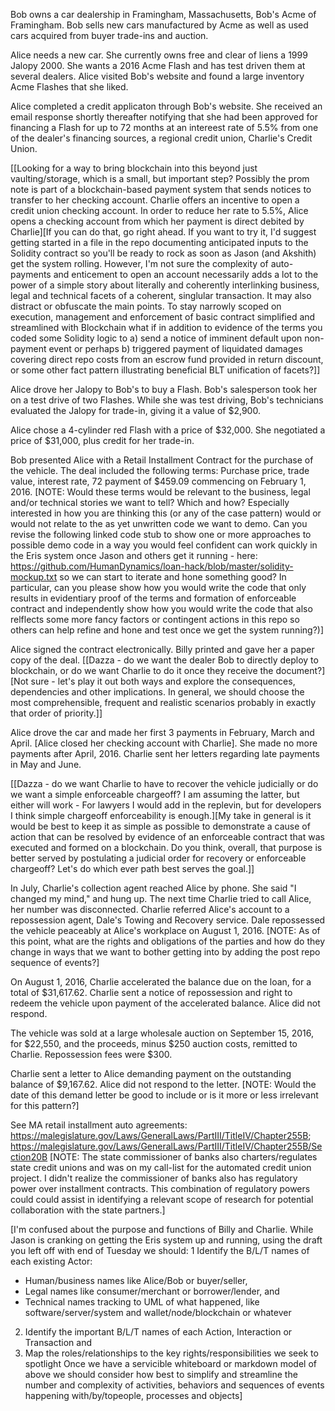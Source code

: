 Bob owns a car dealership in Framingham, Massachusetts, Bob's Acme of Framingham. Bob sells new cars manufactured by Acme as well as used cars acquired from buyer trade-ins and auction. 

Alice needs a new car. She currently owns free and clear of liens a 1999 Jalopy 2000. She wants a 2016 Acme Flash and has test driven them at several dealers. Alice visited Bob's website and found a large inventory Acme Flashes that she liked. 

Alice completed a credit applicaton through Bob's website. She received an email response shortly thereafter notifying that she had been approved for financing a Flash for up to 72 months at an intereest rate of 5.5% from one of the dealer's financing sources, a regional credit union, Charlie's Credit Union. 

[[Looking for a way to bring blockchain into this beyond just vaulting/storage, which is a small, but important step? Possibly the prom note is part of a blockchain-based payment system that sends notices to transfer to her checking account. Charlie offers an incentive to open a credit union checking account. In order to reduce her rate to 5.5%, Alice opens a checking account from which her payment is direct debited by Charlie][If you can do that, go right ahead.  If you want to try it, I'd suggest getting started in a file in the repo documenting anticipated inputs to the Solidity contract so you'll be ready to rock as soon as Jason (and Akshith) get the system rolling.  However, I'm not sure the complexity of auto-payments and enticement to open an account necessarily adds a lot to the power of a simple story about literally and coherently interlinking business, legal and technical facets of a coherent, singlular transaction.  It may also distract or obfuscate the main points.  To stay narrowly scoped on execution, management and enforcement of basic contract simplified and streamlined with Blockchain what if in addition to evidence of the terms you coded some Solidity logic to a) send a notice of imminent default upon non-payment event or perhaps b) triggered payment of liquidated damages covering direct repo costs from an escrow fund provided in return discount, or some other fact pattern illustrating beneficial BLT unification of facets?]]

Alice drove her Jalopy to Bob's to buy a Flash. Bob's salesperson took her on a test drive of two Flashes.  While she was test driving, Bob's technicians evaluated the Jalopy for trade-in, giving it a value of $2,900.

Alice chose a 4-cylinder red Flash with a price of $32,000. She negotiated a price of $31,000, plus credit for her trade-in. 

Bob presented Alice with a Retail Installment Contract for the purchase of the vehicle. The deal included the following terms: Purchase price, trade value, interest rate, 72 payment of $459.09 commencing on February 1, 2016. [NOTE: Would these terms would be relevant to the business, legal and/or technical stories we want to tell? Which and how? Especially interested in how you are thinking this (or any of the case pattern) would or would not relate to the as yet unwritten code we want to demo.  Can you revise the following linked code stub to show one or more approaches to possible demo code in a way you would feel confident can work quickly in the Eris system once Jason and others get it running - here: https://github.com/HumanDynamics/loan-hack/blob/master/solidity-mockup.txt so we can start to iterate and hone something good?  In particular, can you please show how you would write the code that only results in evidentiary proof of the terms and formation of enforceable contract and independently show how you would write the code that also relflects some more fancy factors or contingent actions in this repo so others can help refine and hone and test once we get the system running?)]

Alice signed the contract electronically. Billy printed and gave her a paper copy of the deal. [[Dazza - do we want the dealer Bob to directly deploy to blockchain, or do we want Charlie to do it once they receive the document?][Not sure - let's play it out both ways and explore the consequences, dependencies and other implications.  In general, we should choose the most comprehensible, frequent and realistic scenarios probably in exactly that order of priority.]]

Alice drove the car and made her first 3 payments in February, March and April. [Alice closed her checking account with Charlie]. She made no more payments after April, 2016. Charlie sent her letters regarding late payments in May and June. 

[[Dazza - do we want Charlie to have to recover the vehicle judicially or do we want a simple enforceable chargeoff? I am assuming the latter, but either will work - For lawyers I would add in the replevin, but for developers I think simple chargeoff enforceability is enough.][My take in general is it would be best to keep it as simple as possible to demonstrate a cause of action that can be resolved by evidence of an enforceable contract that was executed and formed on a blockchain.  Do you think, overall, that purpose is better served by postulating a judicial order for recovery or enforceable chargeoff?  Let's do which ever path best serves the goal.]]

In July, Charlie's collection agent reached Alice by phone. She said "I changed my mind," and hung up. The next time Charlie tried to call Alice, her number was disconnected. Charlie referred Alice's account to a repossession agent, Dale's Towing and Recovery service. Dale repossessed the vehicle peaceably at Alice's workplace on August 1, 2016. [NOTE: As of this point, what are the rights and obligations of the parties and how do they change in ways that we want to bother getting into by adding the post repo sequence of events?]

On August 1, 2016, Charlie accelerated the balance due on the loan, for a total of $31,617.62. Charlie sent a notice of repossession and right to redeem the vehicle upon payment of the accelerated balance. Alice did not respond.

The vehicle was sold at a large wholesale auction on September 15, 2016, for $22,550, and the proceeds, minus $250 auction costs, remitted to Charlie. Repossession fees were $300. 

Charlie sent a letter to Alice demanding payment on the outstanding balance of $9,167.62.   Alice did not respond to the letter. [NOTE: Would the date of this demand letter be good to include or is it more or less irrelevant for this pattern?]

See MA retail installment auto agreements: https://malegislature.gov/Laws/GeneralLaws/PartIII/TitleIV/Chapter255B; https://malegislature.gov/Laws/GeneralLaws/PartIII/TitleIV/Chapter255B/Section20B  [NOTE: The state commissioner of banks also charters/regulates state credit unions and was on my call-list for the automated credit union project.  I didn't realize the commissioner of banks also has regulatory power over installment contracts.  This combination of regulatory powers could could assist in identifying a relevant scope of research for potential collaboration with the state partners.]


[I'm confused about the purpose and functions of Billy and Charlie.  While Jason is cranking on getting the Eris system up and running, using the draft you left off with end of Tuesday we should:
1 Identify the B/L/T names of each existing Actor:
* Human/business names like Alice/Bob or buyer/seller, 
* Legal names like consumer/merchant or borrower/lender,  and 
* Technical names tracking to UML of what happened, like software/server/system and wallet/node/blockchain or whatever
2. Identify the important B/L/T names of each Action, Interaction or Transaction and
3. Map the roles/relationships to the key rights/responsibilities we seek to spotlight
Once we have a servicible whiteboard or markdown model of above we should consider how best to simplify and streamline the number and complexity of activities, behaviors and sequences of events happening with/by/topeople, processes and objects]
